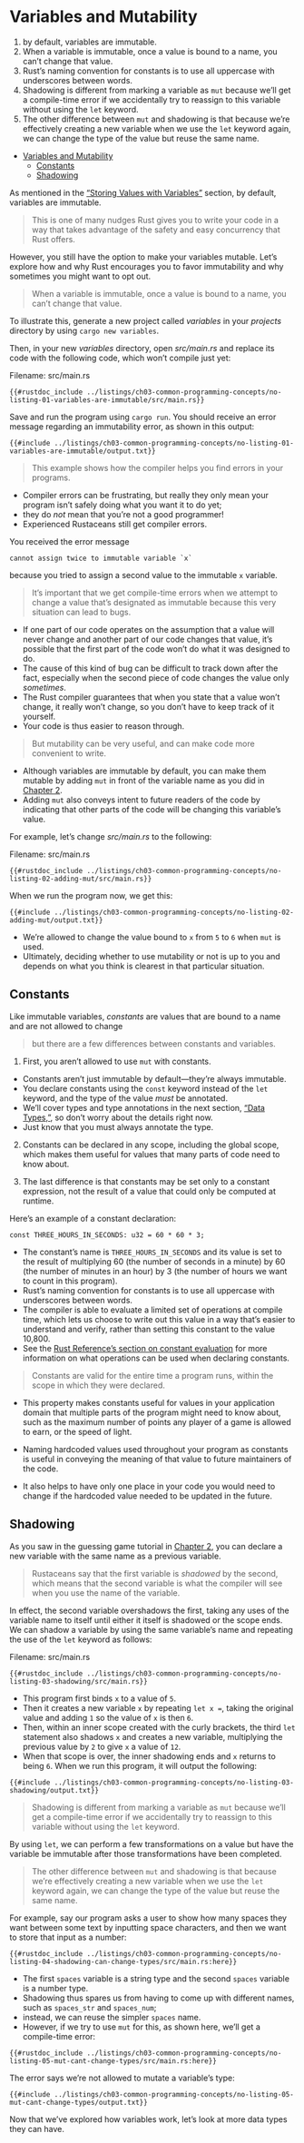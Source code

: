 # Variables and Mutability

1. by default, variables are immutable.
2. When a variable is immutable, once a value is bound to a name, you can’t change that value.
3. Rust’s naming convention for constants is to use all uppercase with
   underscores between words.
4. Shadowing is different from marking a variable as `mut` because we’ll get a
   compile-time error if we accidentally try to reassign to this variable without
   using the `let` keyword.
5. The other difference between `mut` and shadowing is that because we’re
   effectively creating a new variable when we use the `let` keyword again, we can
   change the type of the value but reuse the same name.

<!--ts-->
* [Variables and Mutability](#variables-and-mutability)
   * [Constants](#constants)
   * [Shadowing](#shadowing)

<!-- Created by https://github.com/ekalinin/github-markdown-toc -->
<!-- Added by: runner, at: Wed Apr 19 08:48:57 UTC 2023 -->

<!--te-->
As mentioned in the [“Storing Values with
Variables”][storing-values-with-variables]<!-- ignore --> section, by default,
variables are immutable.

> This is one of many nudges Rust gives you to write
> your code in a way that takes advantage of the safety and easy concurrency that
> Rust offers.

However, you still have the option to make your variables mutable.
Let’s explore how and why Rust encourages you to favor immutability and why
sometimes you might want to opt out.

> When a variable is immutable, once a value is bound to a name, you can’t change
> that value.

To illustrate this, generate a new project called *variables* in
your *projects* directory by using `cargo new variables`.

Then, in your new *variables* directory, open *src/main.rs* and replace its
code with the following code, which won’t compile just yet:

<span class="filename">Filename: src/main.rs</span>

```rust,ignore,does_not_compile
{{#rustdoc_include ../listings/ch03-common-programming-concepts/no-listing-01-variables-are-immutable/src/main.rs}}
```

Save and run the program using `cargo run`. You should receive an error message
regarding an immutability error, as shown in this output:

```console
{{#include ../listings/ch03-common-programming-concepts/no-listing-01-variables-are-immutable/output.txt}}
```

> This example shows how the compiler helps you find errors in your programs.

- Compiler errors can be frustrating, but really they only mean your program
  isn’t safely doing what you want it to do yet;
- they do *not* mean that you’re
  not a good programmer!
- Experienced Rustaceans still get compiler errors.

You received the error message

```shell 
cannot assign twice to immutable variable `x`
``` 

because you tried to assign a second value to the immutable `x` variable.

> It’s important that we get compile-time errors when we attempt to change a
> value that’s designated as immutable because this very situation can lead to
> bugs.

- If one part of our code operates on the assumption that a value will
  never change and another part of our code changes that value, it’s possible
  that the first part of the code won’t do what it was designed to do.
- The cause
  of this kind of bug can be difficult to track down after the fact, especially
  when the second piece of code changes the value only *sometimes*.
- The Rust
  compiler guarantees that when you state that a value won’t change, it really
  won’t change, so you don’t have to keep track of it yourself.
- Your code is thus
  easier to reason through.

> But mutability can be very useful, and can make code more convenient to write.

- Although variables are immutable by default, you can make them mutable by
  adding `mut` in front of the variable name as you did in [Chapter
  2][storing-values-with-variables]<!-- ignore -->.
- Adding `mut` also conveys
  intent to future readers of the code by indicating that other parts of the code
  will be changing this variable’s value.

For example, let’s change *src/main.rs* to the following:

<span class="filename">Filename: src/main.rs</span>

```rust, editable
{{#rustdoc_include ../listings/ch03-common-programming-concepts/no-listing-02-adding-mut/src/main.rs}}
```

When we run the program now, we get this:

```console
{{#include ../listings/ch03-common-programming-concepts/no-listing-02-adding-mut/output.txt}}
```

- We’re allowed to change the value bound to `x` from `5` to `6` when `mut` is
  used.
- Ultimately, deciding whether to use mutability or not is up to you and
  depends on what you think is clearest in that particular situation.

## Constants

Like immutable variables, *constants* are values that are bound to a name and
are not allowed to change

> but there are a few differences between constants and variables.

1. First, you aren’t allowed to use `mut` with constants.

- Constants aren’t just
  immutable by default—they’re always immutable.
- You declare constants using the
  `const` keyword instead of the `let` keyword, and the type of the value *must*
  be annotated.
- We’ll cover types and type annotations in the next section,
  [“Data Types,”][data-types]<!-- ignore -->, so don’t worry about the details
  right now.
- Just know that you must always annotate the type.

2. Constants can be declared in any scope, including the global scope, which makes
   them useful for values that many parts of code need to know about.

3. The last difference is that constants may be set only to a constant expression,
   not the result of a value that could only be computed at runtime.

Here’s an example of a constant declaration:

```rust, editable
const THREE_HOURS_IN_SECONDS: u32 = 60 * 60 * 3;
```

- The constant’s name is `THREE_HOURS_IN_SECONDS` and its value is set to the
  result of multiplying 60 (the number of seconds in a minute) by 60 (the number
  of minutes in an hour) by 3 (the number of hours we want to count in this
  program).
- Rust’s naming convention for constants is to use all uppercase with
  underscores between words.
- The compiler is able to evaluate a limited set of
  operations at compile time, which lets us choose to write out this value in a
  way that’s easier to understand and verify, rather than setting this constant
  to the value 10,800.
- See the [Rust Reference’s section on constant
  evaluation][const-eval] for more information on what operations can be used
  when declaring constants.

> Constants are valid for the entire time a program runs, within the scope in
> which they were declared.

- This property makes constants useful for values in
  your application domain that multiple parts of the program might need to know
  about, such as the maximum number of points any player of a game is allowed to
  earn, or the speed of light.

- Naming hardcoded values used throughout your program as constants is useful in
  conveying the meaning of that value to future maintainers of the code.
- It also
  helps to have only one place in your code you would need to change if the
  hardcoded value needed to be updated in the future.

## Shadowing

As you saw in the guessing game tutorial in [Chapter 2][comparing-the-guess-to-the-secret-number]<!-- ignore -->, you can declare a
new variable with the same name as a previous variable.

> Rustaceans say that the
> first variable is *shadowed* by the second, which means that the second
> variable is what the compiler will see when you use the name of the variable.

In effect, the second variable overshadows the first, taking any uses of the
variable name to itself until either it itself is shadowed or the scope ends.
We can shadow a variable by using the same variable’s name and repeating the
use of the `let` keyword as follows:

<span class="filename">Filename: src/main.rs</span>

```rust, editable
{{#rustdoc_include ../listings/ch03-common-programming-concepts/no-listing-03-shadowing/src/main.rs}}
```

- This program first binds `x` to a value of `5`.
- Then it creates a new variable
  `x` by repeating `let x =`, taking the original value and adding `1` so the
  value of `x` is then `6`.
- Then, within an inner scope created with the curly
  brackets, the third `let` statement also shadows `x` and creates a new
  variable, multiplying the previous value by `2` to give `x` a value of `12`.
- When that scope is over, the inner shadowing ends and `x` returns to being `6`.
  When we run this program, it will output the following:

```console
{{#include ../listings/ch03-common-programming-concepts/no-listing-03-shadowing/output.txt}}
```

> Shadowing is different from marking a variable as `mut` because we’ll get a
> compile-time error if we accidentally try to reassign to this variable without
> using the `let` keyword.

By using `let`, we can perform a few transformations
on a value but have the variable be immutable after those transformations have
been completed.

> The other difference between `mut` and shadowing is that because we’re
> effectively creating a new variable when we use the `let` keyword again, we can
> change the type of the value but reuse the same name.

For example, say our
program asks a user to show how many spaces they want between some text by
inputting space characters, and then we want to store that input as a number:

```rust, editable
{{#rustdoc_include ../listings/ch03-common-programming-concepts/no-listing-04-shadowing-can-change-types/src/main.rs:here}}
```

- The first `spaces` variable is a string type and the second `spaces` variable
  is a number type.
- Shadowing thus spares us from having to come up with
  different names, such as `spaces_str` and `spaces_num`;
- instead, we can reuse
  the simpler `spaces` name.
- However, if we try to use `mut` for this, as shown
  here, we’ll get a compile-time error:

```rust,ignore,does_not_compile
{{#rustdoc_include ../listings/ch03-common-programming-concepts/no-listing-05-mut-cant-change-types/src/main.rs:here}}
```

The error says we’re not allowed to mutate a variable’s type:

```console
{{#include ../listings/ch03-common-programming-concepts/no-listing-05-mut-cant-change-types/output.txt}}
```

Now that we’ve explored how variables work, let’s look at more data types they
can have.

[comparing-the-guess-to-the-secret-number]:
ch02-00-guessing-game-tutorial.html#comparing-the-guess-to-the-secret-number

[data-types]: ch03-02-data-types.html#data-types

[storing-values-with-variables]: ch02-00-guessing-game-tutorial.html#storing-values-with-variables

[const-eval]: ../reference/const_eval.html
